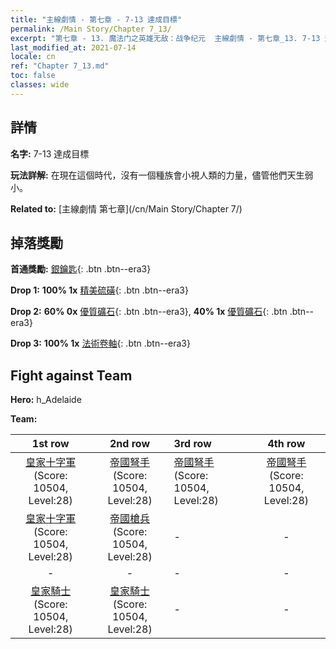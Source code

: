 ```yaml
---
title: "主線劇情 - 第七章 - 7-13 達成目標"
permalink: /Main Story/Chapter 7_13/
excerpt: "第七章 - 13. 魔法门之英雄无敌：战争纪元  主線劇情 - 第七章_13. 7-13 達成目標"
last_modified_at: 2021-07-14
locale: cn
ref: "Chapter 7_13.md"
toc: false
classes: wide
---
```


## 詳情

 **名字:** 7-13 達成目標

 **玩法詳解:** 在現在這個時代，沒有一個種族會小視人類的力量，儘管他們天生弱小。

 **Related to:** [主線劇情 第七章](/cn/Main Story/Chapter 7/)

## 掉落獎勵

 **首通獎勵:** [銀鑰匙](/cn/Items/con_693/){: .btn .btn--era3}

 **Drop 1:** **100% 1x** [精美硫磺](/cn/Items/mat_22/){: .btn .btn--era3}

 **Drop 2:** **60% 0x** [優質礦石](/cn/Items/mat_12/){: .btn .btn--era3}, **40% 1x** [優質礦石](/cn/Items/mat_12/){: .btn .btn--era3}

 **Drop 3:** **100% 1x** [法術卷軸](/cn/Items/con_694/){: .btn .btn--era3}


## Fight against Team
 **Hero:** h_Adelaide

 **Team:**


  | 1st row | 2nd row | 3rd row | 4th row |
  |:----:|:----:|:----|:----:|
  | [皇家十字軍](/cn/units/Swordsman/) (Score: 10504, Level:28)  | [帝國弩手](/cn/units/Marksman/) (Score: 10504, Level:28)  | [帝國弩手](/cn/units/Marksman/) (Score: 10504, Level:28)  | [帝國弩手](/cn/units/Marksman/) (Score: 10504, Level:28)  |
  | [皇家十字軍](/cn/units/Swordsman/) (Score: 10504, Level:28)  | [帝國槍兵](/cn/units/Pikeman/) (Score: 10504, Level:28)  | - | - |
  | - | - | - | - |
  | [皇家騎士](/cn/units/Cavalier/) (Score: 10504, Level:28)  | [皇家騎士](/cn/units/Cavalier/) (Score: 10504, Level:28)  | - | - |


